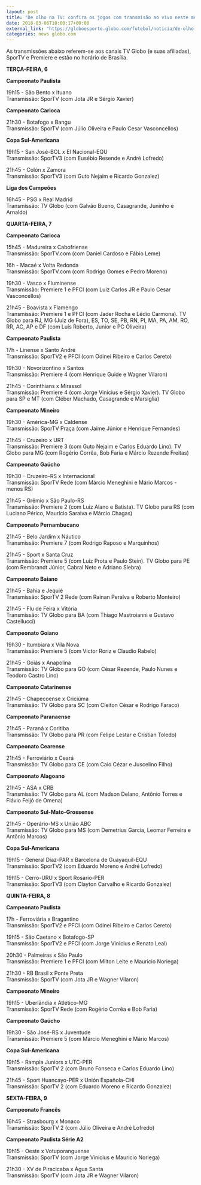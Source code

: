```yaml
---
layout: post
title: "De olho na TV: confira os jogos com transmisão ao vivo neste meio de semana"
date: 2018-03-06T10:00:17+00:00
external_link: "https://globoesporte.globo.com/futebol/noticia/de-olho-na-tv-confira-os-jogos-com-transmissao-ao-vivo-neste-meio-de-semana.ghtml"
categories: news globo.com
---
```

 
 
 

 
 
 
 

As transmissões abaixo referem-se aos canais TV Globo (e suas afiliadas), SporTV e Premiere e estão no horário de Brasília.

 
 
 

**TERÇA-FEIRA, 6**

 
 
 

**Campeonato Paulista**

 
 
 

19h15 - São Bento x Ituano  
Transmissão: SporTV (com Jota JR e Sérgio Xavier)

 
 
 

**Campeonato Carioca**

 
 
 

21h30 - Botafogo x Bangu  
Transmissão: SporTV (com Júlio Oliveira e Paulo Cesar Vasconcellos)

 
 
 

**Copa Sul-Americana**

 
 
 

19h15 - San José-BOL x El Nacional-EQU  
Transmissão: SporTV3 (com Eusébio Resende e André Lofredo)

 
 
 

21h45 - Colón x Zamora  
Transmissão: SporTV3 (com Guto Nejaim e Ricardo Gonzalez)

 
 
 

**Liga dos Campeões**

 
 
 

16h45 - PSG x Real Madrid  
Transmissão: TV Globo (com Galvão Bueno, Casagrande, Juninho e Arnaldo)

 
 
 

**QUARTA-FEIRA, 7**

 
 
 

**Campeonato Carioca**

 
 
 

15h45 - Madureira x Cabofriense  
Transmissão: SporTV.com (com Daniel Cardoso e Fábio Leme)

 
 
 

16h - Macaé x Volta Redonda  
Transmissão: SporTV.com (com Rodrigo Gomes e Pedro Moreno)

 
 
 

19h30 - Vasco x Fluminense  
Transmissão: Premiere 1 e PFCI (com Luiz Carlos JR e Paulo Cesar Vasconcellos)

 
 
 

21h45 - Boavista x Flamengo  
Transmissão: Premiere 1 e PFCI (com Jader Rocha e Lédio Carmona). TV Globo para RJ, MG (Juiz de Fora), ES, TO, SE, PB, RN, PI, MA, PA, AM, RO, RR, AC, AP e DF (com Luís Roberto, Junior e PC Oliveira)

 
 
 

**Campeonato Paulista**

 
 
 

17h - Linense x Santo André  
Transmissão: SporTV2 e PFCI (com Odinei Ribeiro e Carlos Cereto)

 
 
 

19h30 - Novorizontino x Santos  
Transmissão: Premiere 4 (com Henrique Guide e Wagner Vilaron)

 
 
 

21h45 - Corinthians x Mirassol  
Transmissão: Premiere 4 (com Jorge Vinicius e Sérgio Xavier). TV Globo para SP e MT (com Cléber Machado, Casagrande e Marsiglia)

 
 
 

**Campeonato Mineiro**

 
 
 

19h30 - América-MG x Caldense  
Transmissão: SporTV Praça (com Jaime Júnior e Henrique Fernandes)

 
 
 

21h45 - Cruzeiro x URT  
Transmissão: Premiere 3 (com Guto Nejaim e Carlos Eduardo Lino). TV Globo para MG (com Rogério Corrêa, Bob Faria e Márcio Rezende Freitas)

 
 
 

**Campeonato Gaúcho**

 
 
 

19h30 - Cruzeiro-RS x Internacional  
Transmissão: SporTV Rede (com Márcio Meneghini e Mário Marcos - menos RS)

 
 
 

21h45 - Grêmio x São Paulo-RS  
Transmissão: Premiere 2 (com Luiz Alano e Batista). TV Globo para RS (com Luciano Périco, Maurício Saraiva e Márcio Chagas)

 
 
 

 
 
 

**Campeonato Pernambucano**

 
 
 

21h45 - Belo Jardim x Náutico  
Transmissão: Premiere 7 (com Rodrigo Raposo e Marquinhos)

 
 
 

21h45 - Sport x Santa Cruz  
Transmissão: Premiere 5 (com Luiz Prota e Paulo Stein). TV Globo para PE (com Rembrandt Júnior, Cabral Neto e Adriano Siebra)

 
 
 

**Campeonato Baiano**

 
 
 

21h45 - Bahia e Jequié  
Transmissão: SporTV 2 Rede (com Rainan Peralva e Roberto Monteiro)

 
 
 

21h45 - Flu de Feira x Vitória  
Transmissão: TV Globo para BA (com Thiago Mastroianni e Gustavo Castellucci)

 
 
 

**Campeonato Goiano**

 
 
 

19h30 - Itumbiara x Vila Nova  
Transmissão: Premiere 5 (com Victor Roriz e Claudio Rabelo)

 
 
 

21h45 - Goiás x Anapolina  
Transmissão: TV Globo para GO (com César Rezende, Paulo Nunes e Teodoro Castro Lino)

 
 
 

**Campeonato Catarinense**

 
 
 

21h45 - Chapecoense x Criciúma  
Transmissão: TV Globo para SC (com Cleiton César e Rodrigo Faraco)

 
 
 

**Campeonato Paranaense**

 
 
 

21h45 - Paraná x Coritiba  
Transmissão: TV Globo para PR (com Felipe Lestar e Cristian Toledo)

 
 
 

**Campeonato Cearense**

 
 
 

21h45 - Ferroviário x Ceará  
Transmissão: TV Globo para CE (com Caio Cézar e Juscelino Filho)

 
 
 

**Campeonato Alagoano**

 
 
 

21h45 - ASA x CRB  
Transmissão: TV Globo para AL (com Madson Delano, Antônio Torres e Flávio Feijó de Omena)

 
 
 

**Campeonato Sul-Mato-Grossense**

 
 
 

21h45 - Operário-MS x União ABC  
Transmissão: TV Globo para MS (com Demetrius Garcia, Leomar Ferreira e Antônio Marcos)

 
 
 

**Copa Sul-Americana**

 
 
 

19h15 - General Díaz-PAR x Barcelona de Guayaquil-EQU  
Transmissão: SporTV2 (com Eduardo Moreno e André Lofredo)

 
 
 

19h15 - Cerro-URU x Sport Rosario-PER  
Transmissão: SporTV3 (com Clayton Carvalho e Ricardo Gonzalez)

 
 
 

**QUINTA-FEIRA, 8**

 
 
 

**Campeonato Paulista**

 
 
 

17h - Ferroviária x Bragantino  
Transmissão: SporTV2 e PFCI (com Odinei Ribeiro e Carlos Cereto)

 
 
 

19h15 - São Caetano x Botafogo-SP  
Transmissão: SporTV2 e PFCI (com Jorge Vinicius e Renato Leal)

 
 
 

20h30 - Palmeiras x São Paulo  
Transmissão: Premiere 1 e PFCI (com Milton Leite e Mauricio Noriega)

 
 
 

21h30 - RB Brasil x Ponte Preta  
Transmissão: SporTV (com Jota JR e Wagner Vilaron)

 
 
 

 
 
 

**Campeonato Mineiro**

 
 
 

19h15 - Uberlândia x Atlético-MG  
Transmissão: SporTV Rede (com Rogério Corrêa e Bob Faria)

 
 
 

**Campeonato Gaúcho**

 
 
 

19h30 - São José-RS x Juventude  
Transmissão: Premiere 5 (com Márcio Meneghini e Mário Marcos)

 
 
 

**Copa Sul-Americana**

 
 
 

19h15 - Rampla Juniors x UTC-PER  
Transmissão: SporTV 2 (com Bruno Fonseca e Carlos Eduardo Lino)

 
 
 

21h45 - Sport Huancayo-PER x Unión Española-CHI  
Transmissão: SporTV 2 (com Eduardo Moreno e Ricardo Gonzalez)

 
 
 

**SEXTA-FEIRA, 9**

 
 
 

**Campeonato Francês**

 
 
 

16h45 - Strasbourg x Monaco  
Transmissão: SporTV 2 (com Júlio Oliveira e André Lofredo)

 
 
 

**Campeonato Paulista Série A2**

 
 
 

19h15 - Oeste x Votuporanguense  
Transmissão: SporTV (com Jorge Vinicius e Mauricio Noriega)

 
 
 
 

21h30 - XV de Piracicaba x Água Santa  
Transmissão: SporTV (com Jota JR e Wagner Vilaron)

 
 
 
